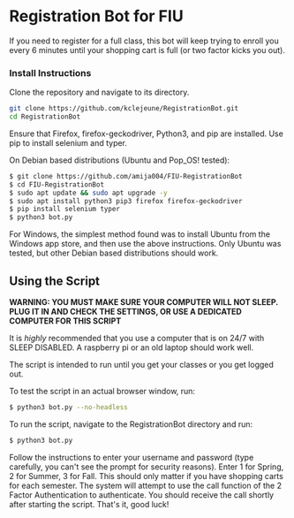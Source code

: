 # Registration Bot for FIU

If you need to register for a full class, this bot will keep trying to enroll you every 6 minutes until your shopping cart is full (or two factor kicks you out).

### Install Instructions

Clone the repository and navigate to its directory.

```bash
git clone https://github.com/kclejeune/RegistrationBot.git
cd RegistrationBot
```

Ensure that Firefox, firefox-geckodriver, Python3, and pip are installed. Use pip to install selenium and typer.

On Debian based distributions (Ubuntu and Pop_OS! tested):

```bash
$ git clone https://github.com/amija004/FIU-RegistrationBot
$ cd FIU-RegistrationBot
$ sudo apt update && sudo apt upgrade -y
$ sudo apt install python3 pip3 firefox firefox-geckodriver
$ pip install selenium typer
$ python3 bot.py
```
For Windows, the simplest method found was to install Ubuntu from the Windows app store, and then use the above instructions. Only Ubuntu was tested, but other Debian based distributions should work.

## Using the Script

**WARNING: YOU MUST MAKE SURE YOUR COMPUTER WILL NOT SLEEP.  PLUG IT IN AND CHECK THE SETTINGS, OR USE A DEDICATED COMPUTER FOR THIS SCRIPT**

It is *highly* recommended that you use a computer that is on 24/7 with SLEEP DISABLED. A raspberry pi or an old laptop should work well.

The script is intended to run until you get your classes or you get logged out.

To test the script in an actual browser window, run:

```bash
$ python3 bot.py --no-headless
```

To run the script, navigate to the RegistrationBot directory and run:

```bash
$ python3 bot.py
```

Follow the instructions to enter your username and password (type carefully, you can't see the prompt for security reasons).
Enter 1 for Spring, 2 for Summer, 3 for Fall. This should only matter if you have shopping carts for each semester.
The system will attempt to use the call function of the 2 Factor Authentication to authenticate. You should receive the call shortly after starting the script.
That's it, good luck!
